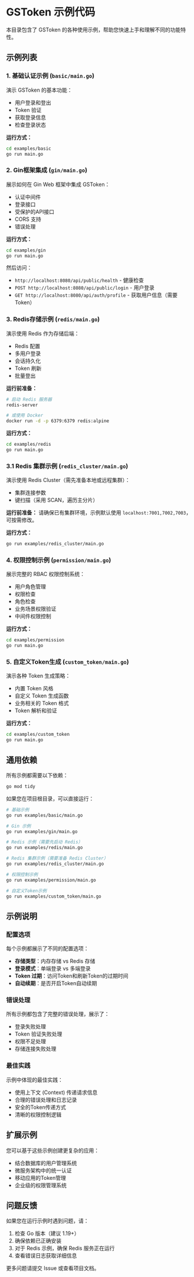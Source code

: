 # GSToken 示例代码

本目录包含了 GSToken 的各种使用示例，帮助您快速上手和理解不同的功能特性。

## 示例列表

### 1. 基础认证示例 (`basic/main.go`)
演示 GSToken 的基本功能：
- 用户登录和登出
- Token 验证
- 获取登录信息
- 检查登录状态

**运行方式：**
```bash
cd examples/basic
go run main.go
```

### 2. Gin框架集成 (`gin/main.go`)
展示如何在 Gin Web 框架中集成 GSToken：
- 认证中间件
- 登录接口
- 受保护的API接口
- CORS 支持
- 错误处理

**运行方式：**
```bash
cd examples/gin
go run main.go
```

然后访问：
- `http://localhost:8080/api/public/health` - 健康检查
- `POST http://localhost:8080/api/public/login` - 用户登录
- `GET http://localhost:8080/api/auth/profile` - 获取用户信息（需要Token）

### 3. Redis存储示例 (`redis/main.go`)
演示使用 Redis 作为存储后端：
- Redis 配置
- 多用户登录
- 会话持久化
- Token 刷新
- 批量登出

**运行前准备：**
```bash
# 启动 Redis 服务器
redis-server

# 或使用 Docker
docker run -d -p 6379:6379 redis:alpine
```

**运行方式：**
```bash
cd examples/redis
go run main.go
```

### 3.1 Redis 集群示例 (`redis_cluster/main.go`)
演示使用 Redis Cluster（需先准备本地或远程集群）：
- 集群连接参数
- 键扫描（采用 SCAN，遍历主分片）

**运行前准备：**
请确保已有集群环境，示例默认使用 `localhost:7001,7002,7003`，可按需修改。

**运行方式：**
```bash
go run examples/redis_cluster/main.go
```

### 4. 权限控制示例 (`permission/main.go`)
展示完整的 RBAC 权限控制系统：
- 用户角色管理
- 权限检查
- 角色检查
- 业务场景权限验证
- 中间件权限控制

**运行方式：**
```bash
cd examples/permission
go run main.go
```

### 5. 自定义Token生成 (`custom_token/main.go`)
演示各种 Token 生成策略：
- 内置 Token 风格
- 自定义 Token 生成函数
- 业务相关的 Token 格式
- Token 解析和验证

**运行方式：**
```bash
cd examples/custom_token
go run main.go
```

## 通用依赖

所有示例都需要以下依赖：

```bash
go mod tidy
```

如果您在项目根目录，可以直接运行：
```bash
# 基础示例
go run examples/basic/main.go

# Gin 示例
go run examples/gin/main.go

# Redis 示例（需要先启动 Redis）
go run examples/redis/main.go

# Redis 集群示例（需要准备 Redis Cluster）
go run examples/redis_cluster/main.go

# 权限控制示例
go run examples/permission/main.go

# 自定义Token示例
go run examples/custom_token/main.go
```

## 示例说明

### 配置选项
每个示例都展示了不同的配置选项：
- **存储类型**：内存存储 vs Redis 存储
- **登录模式**：单端登录 vs 多端登录
- **Token 过期**：访问Token和刷新Token的过期时间
- **自动续期**：是否开启Token自动续期

### 错误处理
所有示例都包含了完整的错误处理，展示了：
- 登录失败处理
- Token 验证失败处理
- 权限不足处理
- 存储连接失败处理

### 最佳实践
示例中体现的最佳实践：
- 使用上下文 (Context) 传递请求信息
- 合理的错误处理和日志记录
- 安全的Token传递方式
- 清晰的权限控制逻辑

## 扩展示例

您可以基于这些示例创建更复杂的应用：
- 结合数据库的用户管理系统
- 微服务架构中的统一认证
- 移动应用的Token管理
- 企业级的权限管理系统

## 问题反馈

如果您在运行示例时遇到问题，请：
1. 检查 Go 版本（建议 1.19+）
2. 确保依赖已正确安装
3. 对于 Redis 示例，确保 Redis 服务正在运行
4. 查看错误日志获取详细信息

更多问题请提交 Issue 或查看项目文档。